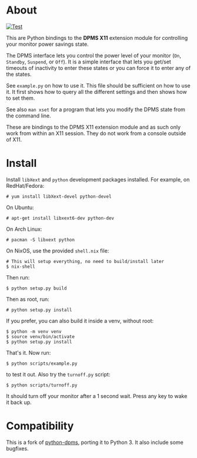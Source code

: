 # About

[![Test](https://github.com/thiagokokada/python-dpms/workflows/Test/badge.svg)](https://github.com/thiagokokada/python-dpms)

This are Python bindings to the **DPMS X11** extension module for controlling
your monitor power savings state.

The DPMS interface lets you control the power level of your monitor
(`On`, `Standby`, `Suspend`, or `Off`).  It is a simple interface that lets you
get/set timeouts of inactivity to enter these states or you can force it to
enter any of the states.

See `example.py` on how to use it. This file should be sufficient on how to use
it. It first shows how to query all the different settings and then shows how
to set them.

See also `man xset` for a program that lets you modify the DPMS state from the
command line.

These are bindings to the DPMS X11 extension module and as such only work from
within an X11 session. They do not work from a console outside of X11.

# Install

Install `libXext` and `python` development packages installed. For example, on
RedHat/Fedora:

    # yum install libXext-devel python-devel

On Ubuntu:

    # apt-get install libxext6-dev python-dev

On Arch Linux:

    # pacman -S libxext python

On NixOS, use the provided `shell.nix` file:

    # This will setup everything, no need to build/install later
    $ nix-shell

Then run:

    $ python setup.py build

Then as root, run:

    # python setup.py install

If you prefer, you can also build it inside a venv, without root:

    $ python -m venv venv
    $ source venv/bin/activate
    $ python setup.py install

That's it. Now run:

    $ python scripts/example.py

to test it out. Also try the `turnoff.py` script:

    $ python scripts/turnoff.py

It should turn off your monitor after a 1 second wait. Press any key to wake it
back up.

# Compatibility

This is a fork of [python-dpms](https://github.com/dirjud/python-dpms),
porting it to Python 3. It also include some bugfixes.
